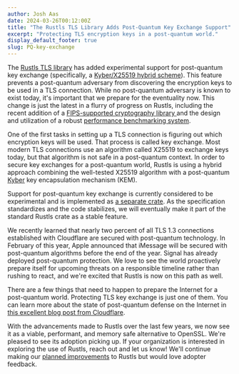 ```yaml
---
author: Josh Aas
date: 2024-03-26T00:12:00Z
title: "The Rustls TLS Library Adds Post-Quantum Key Exchange Support"
excerpt: "Protecting TLS encryption keys in a post-quantum world."
display_default_footer: true
slug: PQ-key-exchange
---
```


The [Rustls TLS library](https://github.com/rustls/rustls/) has added experimental support for post-quantum key exchange (specifically, a [Kyber/X25519 hybrid scheme](https://datatracker.ietf.org/doc/draft-tls-westerbaan-xyber768d00/)). This feature prevents a post-quantum adversary from discovering the encryption keys to be used in a TLS connection. While no post-quantum adversary is known to exist today, it's important that we prepare for the eventuality now. This change is just the latest in a flurry of progress on Rustls, including the recent addition of a [FIPS-supported cryptography library ](https://www.memorysafety.org/blog/rustls-with-aws-crypto-back-end-and-fips/)and the design and utilization of a robust [performance benchmarking system](https://www.memorysafety.org/blog/rustls-performance/).

One of the first tasks in setting up a TLS connection is figuring out which encryption keys will be used. That process is called key exchange. Most modern TLS connections use an algorithm called X25519 to exchange keys today, but that algorithm is not safe in a post-quantum context. In order to secure key exchanges for a post-quantum world, Rustls is using a hybrid approach combining the well-tested X25519 algorithm with a post-quantum [Kyber](https://en.wikipedia.org/wiki/Kyber) key encapsulation mechanism (KEM).

Support for post-quantum key exchange is currently considered to be experimental and is implemented as [a separate crate](https://crates.io/crates/rustls-post-quantum). As the specification standardizes and the code stabilizes, we will eventually make it part of the standard Rustls crate as a stable feature.

We recently learned that nearly two percent of all TLS 1.3 connections established with Cloudflare are secured with post-quantum technology. In February of this year, Apple announced that iMessage will be secured with post-quantum algorithms before the end of the year. Signal has already deployed post-quantum protection. We love to see the world proactively prepare itself for upcoming threats on a responsible timeline rather than rushing to react, and we're excited that Rustls is now on this path as well.

There are a few things that need to happen to prepare the Internet for a post-quantum world. Protecting TLS key exchange is just one of them. You can learn more about the state of post-quantum defense on the Internet in [this excellent blog post from Cloudflare](https://blog.cloudflare.com/pq-2024/).

With the advancements made to Rustls over the last few years, we now see it as a viable, performant, and memory safe alternative to OpenSSL. We're pleased to see its adoption picking up. If your organization is interested in exploring the use of Rustls, reach out and let us know! We'll continue making our [planned improvements](https://github.com/rustls/rustls/blob/main/ROADMAP.md) to Rustls but would love adopter feedback.